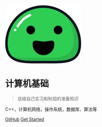 ![logo](_coverpage.assets/icon.svg)

# 计算机基础

> 总结自己实习和秋招的准备知识

C++，计算机网络，操作系统，数据库、算法等

[GitHub](https://github.com/zhwzhao/zhwzhao.github.io)
[Get Started](#README)